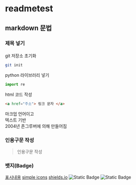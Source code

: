 # readmetest

## markdown 문법
### 제목 넣기
####
git 저장소 초기화
```bash
git init
```
python 라이브러리 넣기
```py
import re
```

html 코드 작성
```html
<a href="주소"> 링크 문자 </a>
```

마크업 언어이고  
텍스트 기반  
2004년 존그루버에 의해 만들어짐  

### 인용구문 작성
> 인용구문 작성

### 뱃지(Badge)
[표시내용](url)
[simple icons](https://simpleicons.org/)
[shields.io](https://shields.io/)
![Static Badge](https://img.shields.io/badge/:build-passing-brightgreen)
<img alt="Static Badge" src="https://img.shields.io/badge/:build-passing-brightgreen">

